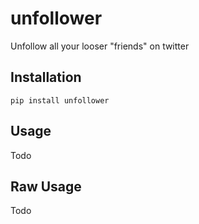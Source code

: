 # unfollower

Unfollow all your looser "friends" on twitter

## Installation

`pip install unfollower`

## Usage

Todo

## Raw Usage

Todo

